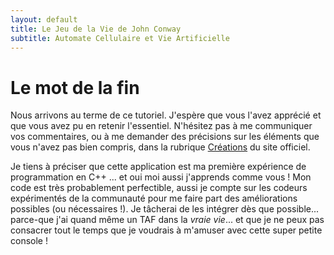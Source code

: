 ```yaml
---
layout: default
title: Le Jeu de la Vie de John Conway
subtitle: Automate Cellulaire et Vie Artificielle
---
```


# Le mot de la fin

Nous arrivons au terme de ce tutoriel. J'espère que vous l'avez apprécié et que vous avez pu en retenir l'essentiel. N'hésitez pas à me communiquer vos commentaires, ou à me demander des précisions sur les éléments que vous n'avez pas bien compris, dans la rubrique [Créations](https://gamebuino.com/creations) du site officiel.

Je tiens à préciser que cette application est ma première expérience de programmation en C++ ... et oui <i class="far fa-smile-wink"></i> moi aussi j'apprends comme vous ! Mon code est très probablement perfectible, aussi je compte sur les codeurs expérimentés de la communauté pour me faire part des améliorations possibles (ou nécessaires !). Je tâcherai de les intégrer dès que possible... parce-que j'ai quand même un TAF dans la *vraie vie*... et que je ne peux pas consacrer tout le temps que je voudrais à m'amuser avec cette super petite console !